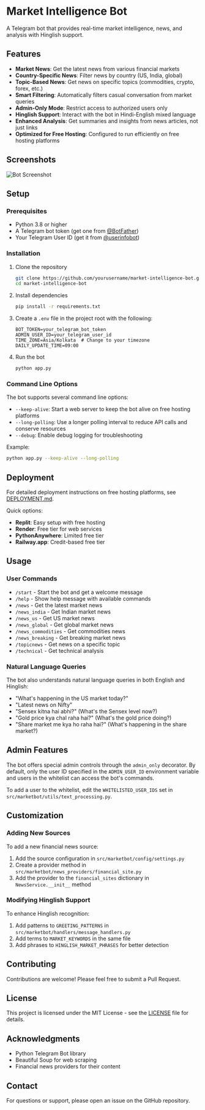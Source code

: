 # Market Intelligence Bot

A Telegram bot that provides real-time market intelligence, news, and analysis with Hinglish support.

## Features

- **Market News**: Get the latest news from various financial markets
- **Country-Specific News**: Filter news by country (US, India, global)
- **Topic-Based News**: Get news on specific topics (commodities, crypto, forex, etc.)
- **Smart Filtering**: Automatically filters casual conversation from market queries
- **Admin-Only Mode**: Restrict access to authorized users only
- **Hinglish Support**: Interact with the bot in Hindi-English mixed language
- **Enhanced Analysis**: Get summaries and insights from news articles, not just links
- **Optimized for Free Hosting**: Configured to run efficiently on free hosting platforms

## Screenshots

![Bot Screenshot](https://ibb.co/0yvp6mX8)

## Setup

### Prerequisites

- Python 3.8 or higher
- A Telegram bot token (get one from [@BotFather](https://t.me/BotFather))
- Your Telegram User ID (get it from [@userinfobot](https://t.me/userinfobot))

### Installation

1. Clone the repository
   ```bash
   git clone https://github.com/yourusername/market-intelligence-bot.git
   cd market-intelligence-bot
   ```

2. Install dependencies
   ```bash
   pip install -r requirements.txt
   ```

3. Create a `.env` file in the project root with the following:
   ```
   BOT_TOKEN=your_telegram_bot_token
   ADMIN_USER_ID=your_telegram_user_id
   TIME_ZONE=Asia/Kolkata  # Change to your timezone
   DAILY_UPDATE_TIME=09:00
   ```

4. Run the bot
   ```bash
   python app.py
   ```

### Command Line Options

The bot supports several command line options:

- `--keep-alive`: Start a web server to keep the bot alive on free hosting platforms
- `--long-polling`: Use a longer polling interval to reduce API calls and conserve resources
- `--debug`: Enable debug logging for troubleshooting

Example:
```bash
python app.py --keep-alive --long-polling
```

## Deployment

For detailed deployment instructions on free hosting platforms, see [DEPLOYMENT.md](DEPLOYMENT.md).

Quick options:
- **Replit**: Easy setup with free hosting
- **Render**: Free tier for web services
- **PythonAnywhere**: Limited free tier
- **Railway.app**: Credit-based free tier

## Usage

### User Commands

- `/start` - Start the bot and get a welcome message
- `/help` - Show help message with available commands
- `/news` - Get the latest market news
- `/news_india` - Get Indian market news
- `/news_us` - Get US market news
- `/news_global` - Get global market news
- `/news_commodities` - Get commodities news
- `/news_breaking` - Get breaking market news
- `/topicnews` - Get news on a specific topic
- `/technical` - Get technical analysis

### Natural Language Queries

The bot also understands natural language queries in both English and Hinglish:

- "What's happening in the US market today?"
- "Latest news on Nifty"
- "Sensex kitna hai abhi?" (What's the Sensex level now?)
- "Gold price kya chal raha hai?" (What's the gold price doing?)
- "Share market me kya ho raha hai?" (What's happening in the share market?)

## Admin Features

The bot offers special admin controls through the `admin_only` decorator. 
By default, only the user ID specified in the `ADMIN_USER_ID` environment 
variable and users in the whitelist can access the bot's commands.

To add a user to the whitelist, edit the `WHITELISTED_USER_IDS` set in 
`src/marketbot/utils/text_processing.py`.

## Customization

### Adding New Sources

To add a new financial news source:

1. Add the source configuration in `src/marketbot/config/settings.py`
2. Create a provider method in `src/marketbot/news_providers/financial_site.py`
3. Add the provider to the `financial_sites` dictionary in `NewsService.__init__` method

### Modifying Hinglish Support

To enhance Hinglish recognition:

1. Add patterns to `GREETING_PATTERNS` in `src/marketbot/handlers/message_handlers.py`
2. Add terms to `MARKET_KEYWORDS` in the same file
3. Add phrases to `HINGLISH_MARKET_PHRASES` for better detection

## Contributing

Contributions are welcome! Please feel free to submit a Pull Request.

## License

This project is licensed under the MIT License - see the [LICENSE](LICENSE) file for details.

## Acknowledgments

- Python Telegram Bot library
- Beautiful Soup for web scraping
- Financial news providers for their content

## Contact

For questions or support, please open an issue on the GitHub repository. 
